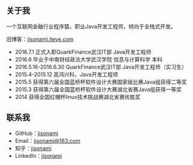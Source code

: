 ## 关于我

一个互联网金融行业程序猿，职业Java开发工程师，倾向于全栈式开发。

旧博客：[jisonami.iteye.com](http://jisonami.iteye.com)

* 2016.7.1 正式入职QuarkFinance武汉IT部 Java开发工程师
* 2016.6 毕业于中南财经政法大学武汉学院 信息与计算科学 本科
* 2016.5.16-2016.6.30 QuarkFinance武汉IT部 Java开发工程师（实习生）
* 2015.4-2015.12 高鸿兴科，Java开发工程师
* 2015.5 获得第六届全国蓝桥杯软件设计大赛国家级比赛Java组获得二等奖
* 2015.3 获得第六届全国蓝桥杯软件设计大赛湖北省赛Java组获得一等奖
* 2014 获得全国红帽杯linux技术挑战赛湖北省赛优胜奖

## 联系我

* GitHub：[jisonami](https://github.com/Gaohaoyang)
* Email：jisonami@163.com
* 知乎：[jisonami](https://www.zhihu.com/people/jisonami)
* LinkedIn：[jisonami](https://www.linkedin.com/in/jisonami)


